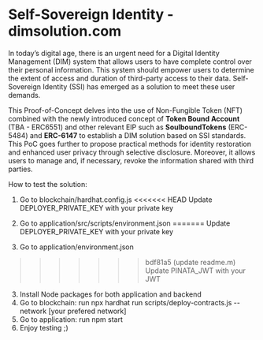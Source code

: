 # Self-Sovereign Identity - dimsolution.com

In today’s digital age, there is an urgent need for a Digital Identity Management (DIM) system
that allows users to have complete control over their personal information. This system should
empower users to determine the extent of access and duration of third-party access to their data.
Self-Sovereign Identity (SSI) has emerged as a solution to meet these user demands. 

This Proof-of-Concept delves into the use of Non-Fungible Token (NFT) combined with the newly
introduced concept of **Token Bound Account** (TBA - ERC6551) and other relevant EIP such as **SoulboundTokens** (ERC-5484) and **ERC-6147** to establish a DIM solution based on SSI standards. This PoC goes further to
propose practical methods for identity restoration and enhanced user privacy through selective
disclosure. Moreover, it allows users to manage and, if necessary, revoke the information shared
with third parties. 

How to test the solution:

1. Go to blockchain/hardhat.config.js
<<<<<<< HEAD
   Update DEPLOYER_PRIVATE_KEY with your private key
2. Go to application/src/scripts/environment.json
=======
   Update DEPLOYER\_PRIVATE\_KEY with your private key
   
2. Go to application/environment.json
>>>>>>> bdf81a5 (update readme.m)
   Update PINATA_JWT with your JWT
3. Install Node packages for both application and backend
4. Go to blockchain: run npx hardhat run scripts/deploy-contracts.js --network [your prefered network]
5. Go to application: run npm start
6. Enjoy testing ;)
